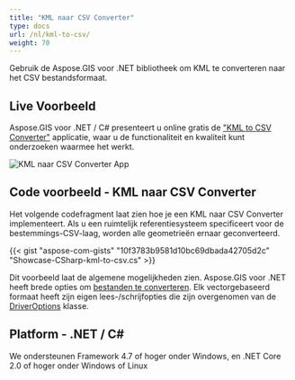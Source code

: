 ```yaml
---
title: "KML naar CSV Converter"
type: docs
url: /nl/kml-to-csv/
weight: 70
---
```


Gebruik de Aspose.GIS voor .NET bibliotheek om KML te converteren naar het CSV bestandsformaat.

## **Live Voorbeeld**

Aspose.GIS voor .NET / C# presenteert u online gratis de ["KML to CSV Converter"](https://products.aspose.app/gis/conversion/kml-to-csv) applicatie, waar u de functionaliteit en kwaliteit kunt onderzoeken waarmee het werkt.

![KML naar CSV Converter App](conversion.png)

## **Code voorbeeld - KML naar CSV Converter**

Het volgende codefragment laat zien hoe je een KML naar CSV Converter implementeert. Als u een ruimtelijk referentiesysteem specificeert voor de bestemmings-CSV-laag, worden alle geometrieën ernaar geconverteerd. 

{{< gist "aspose-com-gists" "10f3783b9581d10bc69dbada42705d2c" "Showcase-CSharp-kml-to-csv.cs" >}}

Dit voorbeeld laat de algemene mogelijkheden zien. Aspose.GIS voor .NET heeft brede opties om [bestanden te converteren](https://docs.aspose.com/gis/net/vector-layers/). Elk vectorgebaseerd formaat heeft zijn eigen lees-/schrijfopties die zijn overgenomen van de [DriverOptions](https://reference.aspose.com/gis/net/aspose.gis/driveroptions) klasse.

## **Platform - .NET / C#**

We ondersteunen Framework 4.7 of hoger onder Windows, en .NET Core 2.0 of hoger onder Windows of Linux
